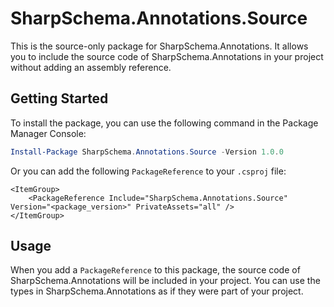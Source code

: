 # SharpSchema.Annotations.Source

This is the source-only package for SharpSchema.Annotations. It allows you to include the source code of SharpSchema.Annotations in your project without adding an assembly reference.

## Getting Started

To install the package, you can use the following command in the Package Manager Console:

```powershell
Install-Package SharpSchema.Annotations.Source -Version 1.0.0
```

Or you can add the following `PackageReference` to your `.csproj` file:

```
<ItemGroup>
    <PackageReference Include="SharpSchema.Annotations.Source" Version="<package_version>" PrivateAssets="all" />
</ItemGroup>
```

## Usage

When you add a `PackageReference` to this package, the source code of SharpSchema.Annotations will be included in your project. You can use the types in SharpSchema.Annotations as if they were part of your project.
